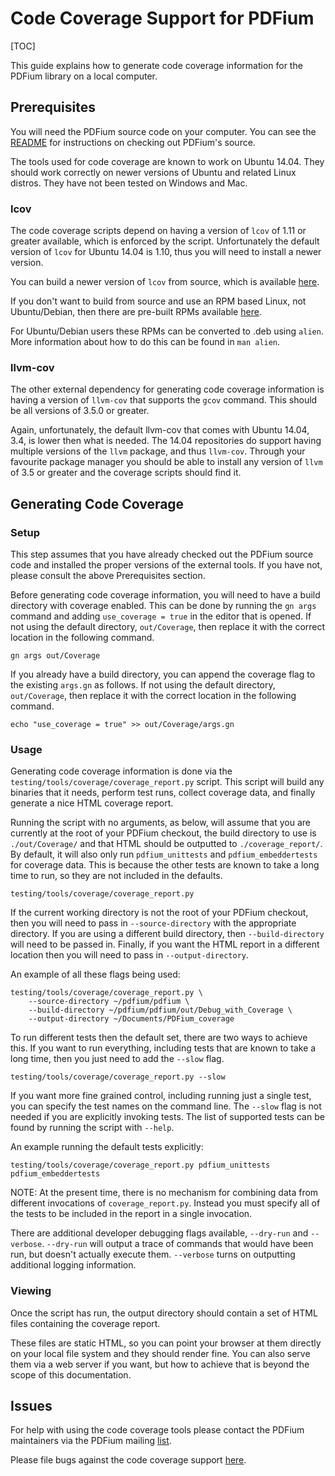 # Code Coverage Support for PDFium

[TOC]

This guide explains how to generate code coverage information for the PDFium
library on a local computer.

## Prerequisites

You will need the PDFium source code on your computer. You can see
the [README](/README.md) for instructions on checking out PDFium's source.

The tools used for code coverage are known to work on Ubuntu 14.04. They should
work correctly on newer versions of Ubuntu and related Linux distros. They have
not been tested on Windows and Mac.

### lcov

The code coverage scripts depend on having a version of `lcov` of 1.11 or
greater available, which is enforced by the script. Unfortunately the default
version of `lcov` for Ubuntu 14.04 is 1.10, thus you will need to install a
newer version.

You can build a newer version of `lcov` from source, which is
available [here](http://ltp.sourceforge.net/coverage/lcov.php).

If you don't want to build from source and use an RPM based Linux, not
Ubuntu/Debian, then there are pre-built RPMs
available [here](http://downloads.sourceforge.net/ltp/lcov-1.13-1.noarch.rpm).

For Ubuntu/Debian users these RPMs can be converted to .deb using `alien`. More
information about how to do this can be found in `man alien`.

### llvm-cov

The other external dependency for generating code coverage information is having
a version of `llvm-cov` that supports the `gcov` command. This should be all
versions of 3.5.0 or greater.

Again, unfortunately, the default llvm-cov that comes with Ubuntu 14.04, 3.4, is
lower then what is needed. The 14.04 repositories do support having multiple
versions of the `llvm` package, and thus `llvm-cov`. Through your favourite
package manager you should be able to install any version of `llvm` of 3.5 or
greater and the coverage scripts should find it.

## Generating Code Coverage

### Setup

This step assumes that you have already checked out the PDFium source code and
installed the proper versions of the external tools. If you have not, please
consult the above Prerequisites section.

Before generating code coverage information, you will need to have a build
directory with coverage enabled. This can be done by running the `gn args`
command and adding `use_coverage = true` in the editor that is opened. If not
using the default directory, `out/Coverage`, then replace it with the correct
location in the following command.

```shell
gn args out/Coverage
```

If you already have a build directory, you can append the coverage flag to the
existing `args.gn` as follows. If not using the default directory,
`out/Coverage`, then replace it with the correct location in the following
command.

```shell
echo "use_coverage = true" >> out/Coverage/args.gn
```


### Usage

Generating code coverage information is done via the
`testing/tools/coverage/coverage_report.py` script. This script will build any binaries
that it needs, perform test runs, collect coverage data, and finally generate a
nice HTML coverage report.

Running the script with no arguments, as below, will assume that you are
currently at the root of your PDFium checkout, the build directory to use is
`./out/Coverage/` and that HTML should be outputted to `./coverage_report/`. By
default, it will also only run `pdfium_unittests` and `pdfium_embeddertests` for
coverage data. This is because the other tests are known to take a long time to
run, so they are not included in the defaults.

```shell
testing/tools/coverage/coverage_report.py
```

If the current working directory is not the root of your PDFium checkout, then
you will need to pass in `--source-directory` with the appropriate directory. If
you are using a different build directory, then `--build-directory` will need to
be passed in. Finally, if you want the HTML report in a different location then
you will need to pass in `--output-directory`.

An example of all these flags being used:

```shell
testing/tools/coverage/coverage_report.py \
    --source-directory ~/pdfium/pdfium \
    --build-directory ~/pdfium/pdfium/out/Debug_with_Coverage \
    --output-directory ~/Documents/PDFium_coverage
```

To run different tests then the default set, there are two ways to achieve
this. If you want to run everything, including tests that are known to take a
long time, then you just need to add the `--slow` flag.

```shell
testing/tools/coverage/coverage_report.py --slow
```

If you want more fine grained control, including running just a single test, you
can specify the test names on the command line. The `--slow` flag is not needed
if you are explicitly invoking tests. The list of supported tests can be found
by running the script with `--help`.

An example running the default tests explicitly:

```shell
testing/tools/coverage/coverage_report.py pdfium_unittests pdfium_embeddertests
```

NOTE:
At the present time, there is no mechanism for combining data from different
invocations of `coverage_report.py`. Instead you must specify all of the tests
to be included in the report in a single invocation.

There are additional developer debugging flags available, `--dry-run` and
`--verbose`. `--dry-run` will output a trace of commands that would have been
run, but doesn't actually execute them. `--verbose` turns on outputting
additional logging information.

### Viewing

Once the script has run, the output directory should contain a set of HTML files
containing the coverage report.

These files are static HTML, so you can point your browser at them directly on
your local file system and they should render fine. You can also serve them via a
web server if you want, but how to achieve that is beyond the scope of this
documentation.

## Issues

For help with using the code coverage tools please contact the PDFium
maintainers via the PDFium
mailing [list](https://groups.google.com/forum/#!forum/pdfium).

Please file bugs against the code coverage
support [here](https://bugs.chromium.org/p/pdfium/issues/list).
